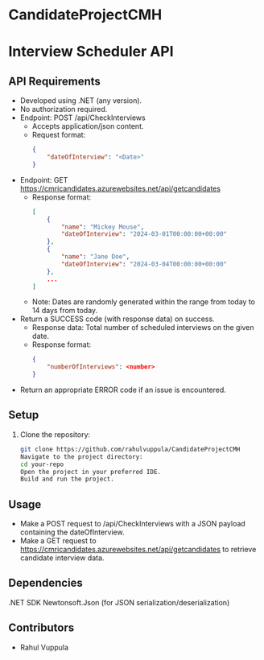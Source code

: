 # CandidateProjectCMH

# Interview Scheduler API

## API Requirements

- Developed using .NET (any version).
- No authorization required.
- Endpoint: POST /api/CheckInterviews
  - Accepts application/json content.
  - Request format:
    ```json
    {
        "dateOfInterview": "<Date>"
    }
    ```
- Endpoint: GET https://cmricandidates.azurewebsites.net/api/getcandidates
  - Response format:
    ```json
    [
        {
            "name": "Mickey Mouse", 
            "dateOfInterview": "2024-03-01T00:00:00+00:00" 
        }, 
        {
            "name": "Jane Doe", 
            "dateOfInterview": "2024-03-04T00:00:00+00:00" 
        },
        ...
    ]
    ```
  - Note: Dates are randomly generated within the range from today to 14 days from today.
- Return a SUCCESS code (with response data) on success.
  - Response data: Total number of scheduled interviews on the given date.
  - Response format:
    ```json
    {
        "numberOfInterviews": <number>
    }
    ```
- Return an appropriate ERROR code if an issue is encountered.

## Setup

1. Clone the repository:

   ```bash
   git clone https://github.com/rahulvuppula/CandidateProjectCMH
   Navigate to the project directory:
   cd your-repo
   Open the project in your preferred IDE.
   Build and run the project.

## Usage

- Make a POST request to /api/CheckInterviews with a JSON payload containing the dateOfInterview.
- Make a GET request to https://cmricandidates.azurewebsites.net/api/getcandidates to retrieve candidate interview data.
## Dependencies
.NET SDK
Newtonsoft.Json (for JSON serialization/deserialization)
## Contributors
- Rahul Vuppula
